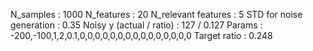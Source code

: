 N_samples                     : 1000
N_features                    : 20
N_relevant features           : 5
STD for noise generation      : 0.35
Noisy y (actual / ratio)      : 127 / 0.127
Params                        : -200,-100,1,2,0.1,0,0,0,0,0,0,0,0,0,0,0,0,0,0,0
Target ratio                    : 0.248